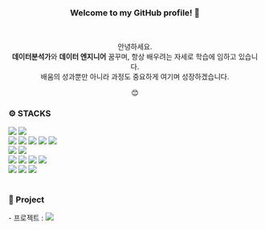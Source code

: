 <div align="center">
  <h3>Welcome to my GitHub profile! 👋</h3>
</div><br>

<p align="center">
  안녕하세요. <br>
  <strong>데이터분석가</strong>와 <strong>데이터 엔지니어</strong> 꿈꾸며, 항상 배우려는 자세로 학습에 임하고 있습니다. <br>
  배움의 성과뿐만 아니라 과정도 중요하게 여기며 성장하겠습니다. 
</p>
<p align="center">😊
</p>

<div style="text-align: left">
<h3>⚙️ STACKS </h3>
<img src="https://img.shields.io/badge/Python-3776AB?style=for-the-plasic&logo=Python&logoColor=white">
<img src="https://img.shields.io/badge/Markdown-000000?style=for-the-plasic&logo=Markdown&logoColor=white"><br>
  
<img src="https://img.shields.io/badge/pandas-150458?style=for-the-plasic&logo=pandas&logoColor=white">
<img src="https://img.shields.io/badge/numpy-013243?style=for-the-plasic&logo=numpy&logoColor=white">
<img src="https://img.shields.io/badge/tensorflow-FF6F00?style=for-the-plasic&logo=tensorflow&logoColor=white">
<img src="https://img.shields.io/badge/scikitlearn-F7931E?style=for-the-plasic&logo=scikitlearn&logoColor=white">
<img src="https://img.shields.io/badge/keras-D00000?style=for-the-plasic&logo=keras&logoColor=white"><br>

<img src="https://img.shields.io/badge/apacheairflow-017CEE?style=for-the-plasic&logo=apacheairflow&logoColor=white">
<img src="https://img.shields.io/badge/docker-2496ED?style=for-the-plasic&logo=docker&logoColor=white"><br>

<img src="https://img.shields.io/badge/visualstudiocode-007ACC?style=for-the-plasic&logo=visualstudiocode&logoColor=white">
<img src="https://img.shields.io/badge/jupyter-F37626?style=for-the-plasic&logo=jupyter&logoColor=white">
<img src="https://img.shields.io/badge/anaconda-44A833?style=for-the-plasic&logo=anaconda&logoColor=white">
<img src="https://img.shields.io/badge/tableau-E97627?style=for-the-plasic&logo=tableau&logoColor=white"><br>

<img src="https://img.shields.io/badge/notion-000000?style=for-the-plasic&logo=notion&logoColor=white">
<img src="https://img.shields.io/badge/github-181717?style=for-the-plasic&logo=github&logoColor=white">
<img src="https://img.shields.io/badge/slack-4A154B?style=for-the-plasic&logo=slack&logoColor=white">
</div><br>

<div style="text-align: left">
<h3>💭 Project</h3>
- 프로젝트 : 
<img src="https://img.shields.io/badge/LG_HV_vod_recommender_system-A50034?style=for-the-plasic&logo=LG&logoColor=black&link=https://github.com/LGHV-team1/final-project">
</div>


<!--
**sugenre/sugenre** is a ✨ _special_ ✨ repository because its `README.md` (this file) appears on your GitHub profile.

Here are some ideas to get you started:

- 🔭 I’m currently working on ...
- 🌱 I’m currently learning ...
- 👯 I’m looking to collaborate on ...
- 🤔 I’m looking for help with ...
- 💬 Ask me about ...
- 📫 How to reach me: ...
- 😄 Pronouns: ...
- ⚡ Fun fact: ...
-->
